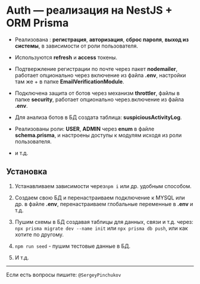 # Auth — реализация на NestJS + ORM Prisma

- Реализована : **регистрация**, **авторизация**, **сброс пароля**, **выход из системы**, в зависимости от роли пользователя.

- Используются **refresh** и **access** токены.

- Подтвержление регистрации по почте через пакет **nodemailer**, работает опционально через включение из файла **.env**, настройки там же + в папке **EmailVerificationModule**.

- Подключена защита от ботов через механизм **throttler**, файлы в папке **security**, работает опционально через.включение из файла **.env**.

- Для анализа ботов в БД создата таблица: **suspiciousActivityLog**.

- Реализованы роли: **USER**, **ADMIN** через **enum** в файле **schema.prisma**, и настроены доступы к модулям исходя из роли пользователя.

- и т.д.

## Установка

1) Устанавливаем зависимости через`npm i`  или др. удобным способом.

2) Создаем свою БД и перенастраиваем подключение  к MYSQL или др. в файле **.env**,  перенастраиваем глобальные переменные в **.env** и т.д.

3) Пушим схемы в БД создавая таблицы для данных, связи и т.д. через: `npx prisma migrate dev --name init` или `npx prisma db push`,  или как хотите по другому.

4) `npm run seed` - пушим тестовые данные в БД.

5) И т.д.

---
Если есть вопросы пишите: `@SergeyPinchukov`